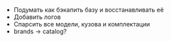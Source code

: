 * Подумать как бэкапить базу и восстанавливать её
* Добавить логов
* Спарсить все модели, кузова и комплектации
* brands -> catalog?
